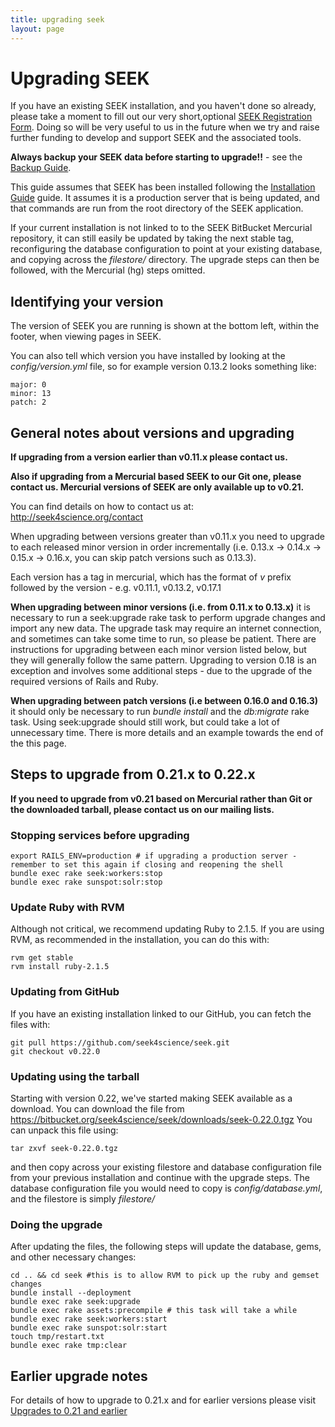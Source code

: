 ```yaml
---
title: upgrading seek
layout: page
---
```


# Upgrading SEEK

If you have an existing SEEK installation, and you haven't done so already,
please take a moment to fill out our very short,optional [SEEK Registration
Form](http://www.sysmo-db.org/seek-registration). Doing so will be very useful
to us in the future when we try and raise further funding to develop and
support SEEK and the associated tools.

**Always backup your SEEK data before starting to upgrade!!** - see the
[Backup Guide](doc/BACKUPS.html).

This guide assumes that SEEK has been installed following the [Installation
Guide](doc/INSTALL.html) guide. It assumes it is a production server that is
being updated, and that commands are run from the root directory of the SEEK
application.

If your current installation is not linked to to the SEEK BitBucket Mercurial
repository, it can still easily be updated by taking the next stable tag,
reconfiguring the database configuration to point at your existing database,
and copying across the *filestore/* directory. The upgrade steps can then be
followed, with the Mercurial (hg) steps omitted.

## Identifying your version

The version of SEEK you are running is shown at the bottom left, within the
footer, when viewing pages in SEEK.

You can also tell which version you have installed by looking at the
*config/version.yml* file, so for example version 0.13.2 looks something like:

    major: 0
    minor: 13
    patch: 2

## General notes about versions and upgrading

**If upgrading from a version earlier than v0.11.x please contact us.**

**Also if upgrading from a Mercurial based SEEK to our Git one, please contact
us. Mercurial versions of SEEK are only available up to v0.21.**

You can find details on how to contact us at: http://seek4science.org/contact

When upgrading between versions greater than v0.11.x you need to upgrade to
each released minor version in order incrementally (i.e. 0.13.x -> 0.14.x ->
0.15.x -> 0.16.x, you can skip patch versions such as 0.13.3).

Each version has a tag in mercurial, which has the format of *v* prefix
followed by the version - e.g. v0.11.1, v0.13.2, v0.17.1

**When upgrading between minor versions (i.e. from 0.11.x to 0.13.x)** it is
necessary to run a seek:upgrade rake task to perform upgrade changes and
import any new data. The upgrade task may require an internet connection, and
sometimes can take some time to run, so please be patient. There are
instructions for upgrading between each minor version listed below, but they
will generally follow the same pattern. Upgrading to version 0.18 is an
exception and involves some additional steps - due to the upgrade of the
required versions of Rails and Ruby.

**When upgrading between patch versions (i.e between 0.16.0 and 0.16.3)** it
should only be necessary to run *bundle install* and the *db:migrate* rake
task. Using seek:upgrade should still work, but could take a lot of
unnecessary time. There is more details and an example towards the end of the
this page.

## Steps to upgrade from 0.21.x to 0.22.x

**If you need to upgrade from v0.21 based on Mercurial rather than Git or the
downloaded tarball, please contact us on our mailing lists.**

### Stopping services before upgrading

    export RAILS_ENV=production # if upgrading a production server - remember to set this again if closing and reopening the shell
    bundle exec rake seek:workers:stop
    bundle exec rake sunspot:solr:stop

### Update Ruby with RVM

Although not critical, we recommend updating Ruby to 2.1.5. If you are using
RVM, as recommended in the installation, you can do this with:

    rvm get stable
    rvm install ruby-2.1.5

### Updating from GitHub

If you have an existing installation linked to our GitHub, you can fetch the
files with:

    git pull https://github.com/seek4science/seek.git
    git checkout v0.22.0

### Updating using the tarball

Starting with version 0.22, we've started making SEEK available as a download.
You can download the file from
https://bitbucket.org/seek4science/seek/downloads/seek-0.22.0.tgz You can
unpack this file using:

    tar zxvf seek-0.22.0.tgz

and then copy across your existing filestore and database configuration file
from your previous installation and continue with the upgrade steps. The
database configuration file you would need to copy is *config/database.yml*,
and the filestore is simply *filestore/*

### Doing the upgrade

After updating the files, the following steps will update the database, gems,
and other necessary changes:

    cd .. && cd seek #this is to allow RVM to pick up the ruby and gemset changes
    bundle install --deployment
    bundle exec rake seek:upgrade
    bundle exec rake assets:precompile # this task will take a while
    bundle exec rake seek:workers:start
    bundle exec rake sunspot:solr:start
    touch tmp/restart.txt
    bundle exec rake tmp:clear

## Earlier upgrade notes

For details of how to upgrade to 0.21.x and for earlier versions please visit
[Upgrades to 0.21 and earlier](doc/EARLIER-UPGRADES.html)
